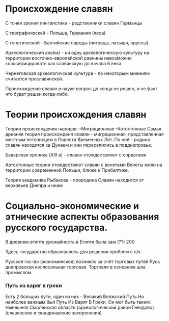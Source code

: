 # Происхождение славян

С точки зрения лингвистики - родственники славян Германцы

С географической - Польша, Германия (леса)

С генетической - Балтийские народы (литовцы, латыши, пруссы)

Археологический анализ - ни одну археологическую культуру на территории восточно-европейской равнины невозможно классифицировать как славянскую до начала 6 века.

Чернеговская археологичская культура - по некоторым мнениям считается прославянской.


Происхождение славян в науке вопрос до конца не решен, и не факт что будет решен когда-либо. 

# Теории происхождения славян

Теории происхождения народов:
	-Миграционные
	-Автохтонные 
Самая древняя теория происхожденя славян - миграционная, представленная местным летописцем в Повести Временных Лет. По ней - родина славян находится за Дунаем и они переселились в подднепровье. 

Баварская хроника (XIII в) - славян отождествляют с сорватами


Автохтонные теории отождествяют славян с венетами 
Венеты жили на территории современной Польши, ближе к Прибалтике. 

Теория академика Рыбакова - прородина Славян находится от верховьев Днепра и ниже


# Социально-экономические и этнические аспекты образования русского государства. 



В древнем египте урожайность в Египте была зам (??) 200 

Здесь государство образовалось для решения проблем с с/х

Русское гос-во (экономиеское) возникло за счёт  торговых путей
Русь днепровская коллосальная торговая. Торговля в основном шла промыслом.

### Путь из варяг в греки

Есть 2 больших пути, один из них -  Великий Волжский Путь
Но наиболее важным был Путь Из Варяг В Греки. 
Он мог быть таким: Нынешняя Смоленская область (археологический район Гнёздово) (славянские и скандинавские захоронения) 